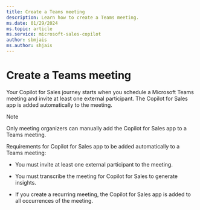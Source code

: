```yaml
---
title: Create a Teams meeting
description: Learn how to create a Teams meeting.
ms.date: 01/29/2024
ms.topic: article
ms.service: microsoft-sales-copilot
author: sbmjais
ms.author: shjais
---
```


# Create a Teams meeting

Your Copilot for Sales journey starts when you schedule a Microsoft Teams meeting and invite at least one external participant. The Copilot for Sales app is added automatically to the meeting.

> [!NOTE]
> Only meeting organizers can manually add the Copilot for Sales app to a Teams meeting.

Requirements for Copilot for Sales app to be added automatically to a Teams meeting:

- You must invite at least one external participant to the meeting.

- You must transcribe the meeting for Copilot for Sales to generate insights.

- If you create a recurring meeting, the Copilot for Sales app is added to all occurrences of the meeting.